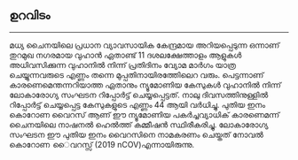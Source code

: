 ## ഉറവിടം

---

മധ്യ ചൈനയിലെ പ്രധാന വ്യാവസായിക കേന്ദ്രമായ അറിയപ്പെടുന്ന ഒന്നാണ് തുറമുഖ നഗരമായ വുഹാൻ ഏതാണ്ട് 11 ദശലക്ഷേത്താളം ആളുകൾ അധിവസിക്കുന്ന വുഹാനിൽ നിന്ന് പ്രതിദിനം വ്യോമ മാർഗം യാത്ര ചെയ്യുന്നവരുടെ എണ്ണം തന്നെ മുപ്പതിനായിരത്തിേലെറ വരും. പെട്ടന്നാണ് കാരണെമെന്തന്നറിയാത്ത ഏതാനും ന്യൂമോണിയ കേസുകൾ വുഹാനിൽ നിന്ന് ലോകാരോഗ്യ സംഘടന റിപ്പോർട്ട് ചെയ്യപ്പെട്ടത്. നാലു ദിവസത്തിനുള്ളിൽ റിപ്പോർട്ട് ചെയ്യപ്പെട്ട കേസുകളുടെ എണ്ണം 44 ആയി വർധിച്ചു. പുതിയ ഇനം കൊറോണ വൈറസ് ആണ് ഈ ന്യൂമോണിയ പകർച്ചവ്യാധിക് കാരണെമന്ന് ചൈനയിലെ നാഷനൽ ഹെൽത്ത് കമ്മീഷൻ സ്ഥിരീകരിച്ചു. ലോകാരോഗ്യ സംഘടന ഈ പുതിയ ഇനം വൈറസിനെ നാമകരണം ചെയ്തത് നോവൽ കൊറോണ ൈവറസ്സ് (2019 nCOV)എന്നായിരുന്നു. 

